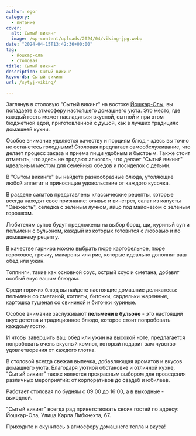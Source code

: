 ```yaml
---
author: egor
category:
  - питание
cover:
  alt: Сытый викинг
  image: /wp-content/uploads/2024/04/viking-jpg.webp
date: "2024-04-15T13:42:36+00:00"
tag:
  - йошкар-ола
  - столовая
title: Сытый викинг
description: Сытый викинг
keywords: Сытый викинг
url: /sytyj-viking/

---
```

Заглянув в столовую "Сытый викинг" на востоке [Йошкар-Олы](/2910-yoshkar-ola/), вы попадаете в атмосферу настоящего домашнего уюта. Это место, где каждый гость может насладиться вкусной, сытной и при этом бюджетной едой, приготовленной с душой, как в лучших традициях домашней кухни.

Особое внимание уделяется качеству и порциям блюд \- здесь вы точно не останетесь голодными! Столовая предлагает самообслуживание, что делает процесс заказа и приема пищи удобным и быстрым. Также стоит отметить, что здесь не продают алкоголь, что делает "Сытый викинг" идеальным местом для семейных обедов и посиделок с детьми.

В "Сытом викинге" вы найдете разнообразные блюда, утоляющие любой аппетит и приносящие удовольствие от каждого кусочка.

В разделе салатов представлены классические рецепты, которые всегда находят свое признание: оливье и винегрет, салат из капусты "Свежесть", селедка с зеленым лучком, яйцо под майонезом с зеленым горошком.

Любителям супов будут предложены на выбор борщ, щи, куриный суп и пельмени с бульоном, каждый из которых готовится с любовью и по домашнему рецепту.

В качестве гарнира можно выбрать пюре картофельное, пюре гороховое, гречку, макароны или рис, которые идеально дополнят ваш обед или ужин.

Топпинги, такие как основной соус, острый соус и сметана, добавят особый вкус вашим блюдам.

Среди горячих блюд вы найдете настоящие домашние деликатесы: пельмени со сметаной, котлеты, биточки, сардельки жаренные, картошка тушеная со свининой и биточки куриные.

Особое внимание заслуживают **пельмени в бульоне** \- это настоящий вкус детства и традиционное блюдо, которое стоит попробовать каждому гостю.

И чтобы завершить ваш обед или ужин на высокой ноте, предлагается попробовать очень вкусный компот, который подарит вам чувство удовлетворения от каждого глотка.

В столовой всегда свежая выпечка, добавляющая ароматов и вкусов домашнего уюта. Благодаря уютной обстановке и отличной кухне, "Сытый викинг" также является прекрасным выбором для проведения различных мероприятий: от корпоративов до свадеб и юбилеев.

Работает столовая по будням с 09:00 до 16:00, а в выходные - выходной.

"Сытый викинг" всегда рад приветствовать своих гостей по адресу: Йошкар-Ола, Улица Карла Либкнехта, 67.

Приходите и окунитесь в атмосферу домашнего тепла и вкуса!
